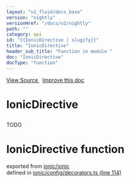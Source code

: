 ```yaml
---
layout: "v2_fluid/docs_base"
version: "nightly"
versionHref: "/docs/v2/nightly"
path: ""
category: api
id: "{{IonicDirective | slugify}}"
title: "IonicDirective"
header_sub_title: "Function in module "
doc: "IonicDirective"
docType: "function"
---
```



<div class="improve-docs">
  <a href='http://github.com/driftyco/ionic2/tree/master/ionic/config/decorators.ts#L113'>
    View Source
  </a>
  &nbsp;
  <a href='http://github.com/driftyco/ionic2/edit/master/ionic/config/decorators.ts#L113'>
    Improve this doc
  </a>
</div>




<h1 class="api-title">

  IonicDirective



</h1>





<p>TODO</p>


<h1 class="class export">IonicDirective <span class="type">function</span></h1>
<p class="module">exported from <a href='undefined'>ionic/ionic</a><br/>
defined in <a href="https://github.com/driftyco/ionic2/tree/master/ionic/config/decorators.ts#L114-L126">ionic/config/decorators.ts (line 114)</a>
</p>

